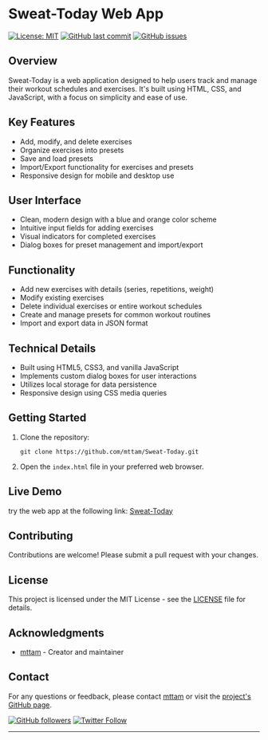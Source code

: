 # Sweat-Today Web App

[![License: MIT](https://img.shields.io/badge/License-MIT-yellow.svg)](https://opensource.org/licenses/MIT)
[![GitHub last commit](https://img.shields.io/github/last-commit/mttam/Sweat-Today)](https://github.com/mttam/Sweat-Today/commits/main)
[![GitHub issues](https://img.shields.io/github/issues/mttam/Sweat-Today)](https://github.com/mttam/Sweat-Today/issues)

## Overview

Sweat-Today is a web application designed to help users track and manage their workout schedules and exercises. It's built using HTML, CSS, and JavaScript, with a focus on simplicity and ease of use.

## Key Features

- Add, modify, and delete exercises
- Organize exercises into presets
- Save and load presets
- Import/Export functionality for exercises and presets
- Responsive design for mobile and desktop use

## User Interface

- Clean, modern design with a blue and orange color scheme
- Intuitive input fields for adding exercises
- Visual indicators for completed exercises
- Dialog boxes for preset management and import/export

## Functionality

- Add new exercises with details (series, repetitions, weight)
- Modify existing exercises
- Delete individual exercises or entire workout schedules
- Create and manage presets for common workout routines
- Import and export data in JSON format

## Technical Details

- Built using HTML5, CSS3, and vanilla JavaScript
- Implements custom dialog boxes for user interactions
- Utilizes local storage for data persistence
- Responsive design using CSS media queries

## Getting Started

1. Clone the repository:
   ```
   git clone https://github.com/mttam/Sweat-Today.git
   ```

2. Open the `index.html` file in your preferred web browser.

## Live Demo
try the web app at the following link: [Sweat-Today](https://sweat-today.netlify.app/) 

## Contributing

Contributions are welcome! Please submit a pull request with your changes.

## License

This project is licensed under the MIT License - see the [LICENSE](LICENSE) file for details.

## Acknowledgments

- [mttam](https://github.com/mttam) - Creator and maintainer

## Contact

For any questions or feedback, please contact [mttam](https://github.com/mttam) or visit the [project's GitHub page](https://github.com/mttam/Sweat-Today).

[![GitHub followers](https://img.shields.io/github/followers/mttam?style=social)](https://github.com/mttam)
[![Twitter Follow](https://img.shields.io/twitter/follow/mttam?style=social)](https://twitter.com/mttam)

---
